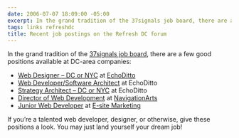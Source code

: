 ```yaml
---
date: 2006-07-07 18:09:00 -05:00
excerpt: In the grand tradition of the 37signals job board, there are a few good positions available at DC-area companies.
tags: links refreshdc
title: Recent job postings on the Refresh DC forum
---
```


In the grand tradition of the [37signals job board](http://jobs.37signals.com/jobs), there are a few good positions available at DC-area companies:

- [Web Designer – DC or NYC](http://refresh-dc.org/forum/viewtopic.php?id=35) at [EchoDitto](http://www.echoditto.com/)
- [Web Developer/Software Architect](http://refresh-dc.org/forum/viewtopic.php?id=36) at EchoDitto
- [Strategy Architect – DC or NYC](http://refresh-dc.org/forum/viewtopic.php?id=37) at EchoDitto
- [Director of Web Development](http://refresh-dc.org/forum/viewtopic.php?id=38) at [NavigationArts](http://www.navigationarts.com/)
- [Junior Web Developer](http://refresh-dc.org/forum/viewtopic.php?id=39) at [E-site Marketing](http://www.esitemarketing.com/)

If you’re a talented web developer, designer, or otherwise, give these positions a look. You may just land yourself your dream job!